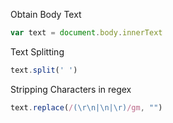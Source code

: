 Obtain Body Text
```javascript
var text = document.body.innerText
```

Text Splitting
```javascript
text.split(' ')
```

Stripping Characters in regex
```javascript
text.replace(/(\r\n|\n|\r)/gm, "")
```
